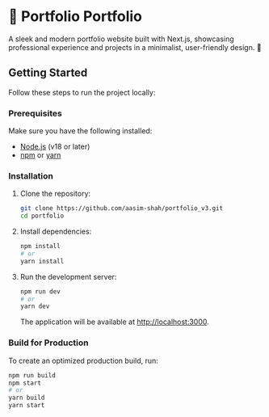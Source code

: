 # 👋 Portfolio Portfolio

A sleek and modern portfolio website built with Next.js, showcasing professional experience and projects in a minimalist, user-friendly design. 💯


## Getting Started

Follow these steps to run the project locally:

### Prerequisites

Make sure you have the following installed:

- [Node.js](https://nodejs.org/) (v18 or later)
- [npm](https://www.npmjs.com/) or [yarn](https://yarnpkg.com/)

### Installation

1. Clone the repository:

   ```bash
   git clone https://github.com/aasim-shah/portfolio_v3.git
   cd portfolio
   ```

2. Install dependencies:

   ```bash
   npm install
   # or
   yarn install
   ```

3. Run the development server:

   ```bash
   npm run dev
   # or
   yarn dev
   ```

   The application will be available at [http://localhost:3000](http://localhost:3000).

### Build for Production

To create an optimized production build, run:

```bash
npm run build
npm start
# or
yarn build
yarn start
```
